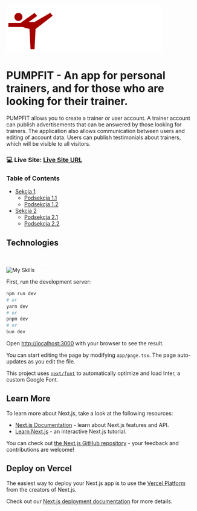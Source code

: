 ![PUMPFIT App Logo](/public/logo.svg)

# PUMPFIT - An app for personal trainers, and for those who are looking for their trainer.

PUMPFIT allows you to create a trainer or user account. A trainer account can publish advertisements that can be answered by those looking for trainers. The application also allows communication between users and editing of account data. Users can publish testimonials about trainers, which will be visible to all visitors.

### 💻 Live Site: [Live Site URL](https://pumpfit.vercel.app/)

### Table of Contents

- [Sekcja 1](#sekcja-1)
  - [Podsekcja 1.1](#podsekcja-11)
  - [Podsekcja 1.2](#podsekcja-12)
- [Sekcja 2](#sekcja-2)
  - [Podsekcja 2.1](#podsekcja-21)
  - [Podsekcja 2.2](#podsekcja-22)

## Technologies

![My Skills](https://skillicons.dev/icons?i=next,typescript,react,prisma,sass,vercel)<svg width='48px' height='48px' fill='white' role="img" viewBox="0 0 24 24" xmlns="http://www.w3.org/2000/svg"><title>Socket.io</title><path d="M11.9362.0137a12.1694 12.1694 0 00-2.9748.378C4.2816 1.5547.5678 5.7944.0918 10.6012c-.59 4.5488 1.7079 9.2856 5.6437 11.6345 3.8608 2.4179 9.0926 2.3199 12.8734-.223 3.3969-2.206 5.5118-6.2277 5.3858-10.2845-.058-4.0159-2.31-7.9167-5.7588-9.9796C16.354.5876 14.1431.0047 11.9362.0137zm-.063 1.696c4.9448-.007 9.7886 3.8137 10.2815 8.9245.945 5.6597-3.7528 11.4125-9.4875 11.5795-5.4538.544-10.7245-4.0798-10.8795-9.5566-.407-4.4338 2.5159-8.8346 6.6977-10.2995a9.1126 9.1126 0 013.3878-.647zm5.0908 3.2248c-2.6869 2.0849-5.2598 4.3078-7.8886 6.4567 1.2029.017 2.4118.016 3.6208.01 1.41-2.165 2.8589-4.3008 4.2678-6.4667zm-5.6647 7.6536c-1.41 2.166-2.86 4.3088-4.2699 6.4737 2.693-2.0799 5.2548-4.3198 7.9017-6.4557a255.4132 255.4132 0 00-3.6318-.018z"/></svg>

First, run the development server:

```bash
npm run dev
# or
yarn dev
# or
pnpm dev
# or
bun dev
```

Open [http://localhost:3000](http://localhost:3000) with your browser to see the result.

You can start editing the page by modifying `app/page.tsx`. The page auto-updates as you edit the file.

This project uses [`next/font`](https://nextjs.org/docs/basic-features/font-optimization) to automatically optimize and load Inter, a custom Google Font.

## Learn More

To learn more about Next.js, take a look at the following resources:

- [Next.js Documentation](https://nextjs.org/docs) - learn about Next.js features and API.
- [Learn Next.js](https://nextjs.org/learn) - an interactive Next.js tutorial.

You can check out [the Next.js GitHub repository](https://github.com/vercel/next.js/) - your feedback and contributions are welcome!

## Deploy on Vercel

The easiest way to deploy your Next.js app is to use the [Vercel Platform](https://vercel.com/new?utm_medium=default-template&filter=next.js&utm_source=create-next-app&utm_campaign=create-next-app-readme) from the creators of Next.js.

Check out our [Next.js deployment documentation](https://nextjs.org/docs/deployment) for more details.
